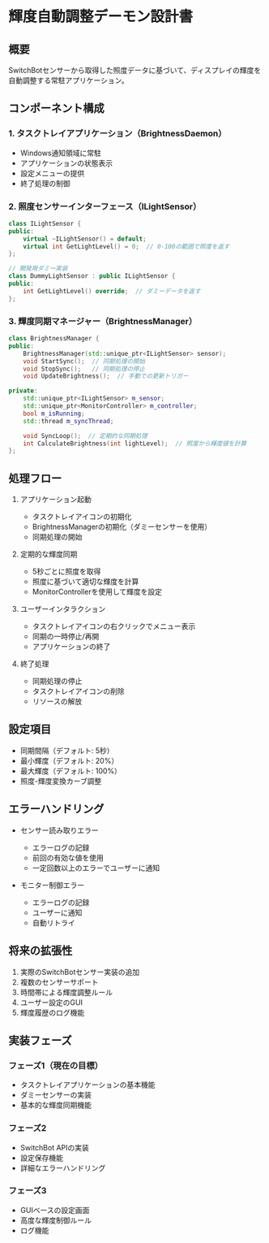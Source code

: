# 輝度自動調整デーモン設計書

## 概要
SwitchBotセンサーから取得した照度データに基づいて、ディスプレイの輝度を自動調整する常駐アプリケーション。

## コンポーネント構成

### 1. タスクトレイアプリケーション（BrightnessDaemon）
- Windows通知領域に常駐
- アプリケーションの状態表示
- 設定メニューの提供
- 終了処理の制御

### 2. 照度センサーインターフェース（ILightSensor）
```cpp
class ILightSensor {
public:
    virtual ~ILightSensor() = default;
    virtual int GetLightLevel() = 0;  // 0-100の範囲で照度を返す
};

// 開発用ダミー実装
class DummyLightSensor : public ILightSensor {
public:
    int GetLightLevel() override;  // ダミーデータを返す
};
```

### 3. 輝度同期マネージャー（BrightnessManager）
```cpp
class BrightnessManager {
public:
    BrightnessManager(std::unique_ptr<ILightSensor> sensor);
    void StartSync();  // 同期処理の開始
    void StopSync();   // 同期処理の停止
    void UpdateBrightness();  // 手動での更新トリガー

private:
    std::unique_ptr<ILightSensor> m_sensor;
    std::unique_ptr<MonitorController> m_controller;
    bool m_isRunning;
    std::thread m_syncThread;

    void SyncLoop();  // 定期的な同期処理
    int CalculateBrightness(int lightLevel);  // 照度から輝度値を計算
};
```

## 処理フロー

1. アプリケーション起動
   - タスクトレイアイコンの初期化
   - BrightnessManagerの初期化（ダミーセンサーを使用）
   - 同期処理の開始

2. 定期的な輝度同期
   - 5秒ごとに照度を取得
   - 照度に基づいて適切な輝度を計算
   - MonitorControllerを使用して輝度を設定

3. ユーザーインタラクション
   - タスクトレイアイコンの右クリックでメニュー表示
   - 同期の一時停止/再開
   - アプリケーションの終了

4. 終了処理
   - 同期処理の停止
   - タスクトレイアイコンの削除
   - リソースの解放

## 設定項目

- 同期間隔（デフォルト: 5秒）
- 最小輝度（デフォルト: 20%）
- 最大輝度（デフォルト: 100%）
- 照度-輝度変換カーブ調整

## エラーハンドリング

- センサー読み取りエラー
  - エラーログの記録
  - 前回の有効な値を使用
  - 一定回数以上のエラーでユーザーに通知

- モニター制御エラー
  - エラーログの記録
  - ユーザーに通知
  - 自動リトライ

## 将来の拡張性

1. 実際のSwitchBotセンサー実装の追加
2. 複数のセンサーサポート
3. 時間帯による輝度調整ルール
4. ユーザー設定のGUI
5. 輝度履歴のログ機能

## 実装フェーズ

### フェーズ1（現在の目標）
- タスクトレイアプリケーションの基本機能
- ダミーセンサーの実装
- 基本的な輝度同期機能

### フェーズ2
- SwitchBot APIの実装
- 設定保存機能
- 詳細なエラーハンドリング

### フェーズ3
- GUIベースの設定画面
- 高度な輝度制御ルール
- ログ機能

